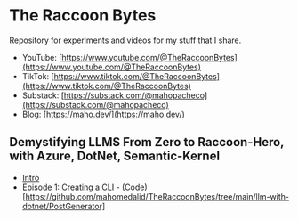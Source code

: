 # The Raccoon Bytes

Repository for experiments and videos for my stuff that I share.

* YouTube: [https://www.youtube.com/@TheRaccoonBytes](https://www.youtube.com/@TheRaccoonBytes)
* TikTok: [https://www.tiktok.com/@TheRaccoonBytes](https://www.tiktok.com/@TheRaccoonBytes)
* Substack: [https://substack.com/@mahopacheco](https://substack.com/@mahopacheco)
* Blog: [https://maho.dev/](https://maho.dev/)

## Demystifying LLMS From Zero to Raccoon-Hero, with Azure, DotNet, Semantic-Kernel

* [Intro](https://www.youtube.com/watch?v=lBbRhekdtNw&t=12s)
* [Episode 1: Creating a CLI](https://www.youtube.com/watch?v=UQleZ68EOZQ) - (Code)[https://github.com/mahomedalid/TheRaccoonBytes/tree/main/llm-with-dotnet/PostGenerator]
